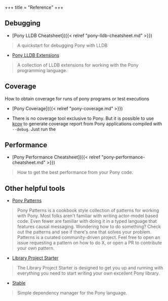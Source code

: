 +++
title = "Reference"
+++


## Debugging 

- [Pony LLDB Cheatsheet]({{< relref "pony-lldb-cheatsheet.md" >}})

> A quickstart for debugging Pony with LLDB

- [Pony LLDB Extensions](https://github.com/aturley/pony-lldb)

> A collection of LLDB extensions for working with the Pony programming language.

## Coverage

How to obtain coverage for runs of pony programs or test executions

- [Pony Coverage]({{< relref "pony-coverage.md" >}})

- There is no coverage tool exclusive to Pony. But it is possible to use [kcov](https://github.com/SimonKagstrom/kcov) to generate coverage report from Pony applications compiled with `--debug`. Just run the

## Performance

- [Pony Performance Cheatsheet]({{< relref "pony-performance-cheatsheet.md" >}})

> How to get the best performance from your Pony code.

## Other helpful tools

- [Pony Patterns](https://patterns.ponylang.io/)

> Pony Patterns is a cookbook style collection of patterns for working with Pony. Most folks aren't familiar with writing actor-model based code. Even fewer are familiar with doing it in a typed language that features causal messaging. Wondering how to do something? Check out the patterns and see if there's one that solves your problem. Patterns is a curated community-driven project. Feel free to open an issue requesting a pattern on how to do X, or open a PR to contribute your own pattern.

- [Library Project Starter](https://github.com/ponylang/library-project-starter/blob/master/USAGE.md)

> The Library Project Starter is designed to get you up and running with everything you need to start writing your own excellent Pony library.

- [Stable](https://github.com/ponylang/pony-stable)

> Simple dependency manager for the Pony language.
